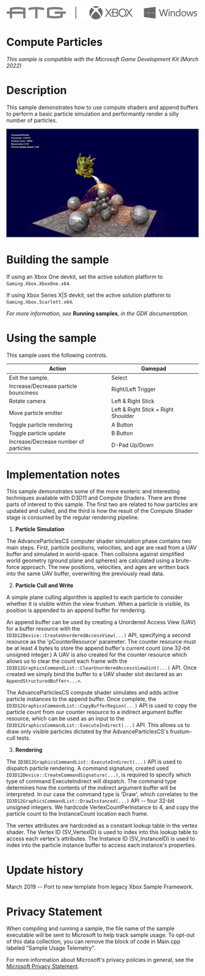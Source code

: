   ![](./media/image1.png)

#   Compute Particles

*This sample is compatible with the Microsoft Game Development Kit (March 2022)*

# Description

This sample demonstrates how to use compute shaders and append buffers
to perform a basic particle simulation and performantly render a silly
number of particles.

![](./media/image3.png)

# Building the sample

If using an Xbox One devkit, set the active solution platform to `Gaming.Xbox.XboxOne.x64`.

If using Xbox Series X|S devkit, set the active solution platform to `Gaming.Xbox.Scarlett.x64`.

*For more information, see* __Running samples__, *in the GDK documentation.*

# Using the sample

This sample uses the following controls.

| Action                          |  Gamepad                            |
|---------------------------------|------------------------------------|
| Exit the sample.                |  Select                             |
| Increase/Decrease particle bounciness |  Right/Left Trigger |
| Rotate camera                   |  Left & Right Stick                 |
| Move particle emitter  |  Left & Right Stick + Right Shoulder                           |
| Toggle particle rendering       |  A Button                           |
| Toggle particle update          |  B Button                           |
| Increase/Decrease number of particles |  D-Pad Up/Down |

# Implementation notes

This sample demonstrates some of the more esoteric and interesting
techniques available with D3D11 and Compute Shaders. There are three
parts of interest to this sample. The first two are related to how
particles are updated and culled, and the third is how the result of the
Compute Shader stage is consumed by the regular rendering pipeline.

1.  **Particle Simulation**

The AdvanceParticlesCS computer shader simulation phase contains two
main steps. First, particle positions, velocities, and age are read
from a UAV buffer and simulated in world-space. Then collisions
against simplified world geometry (ground plane and spheres) are
calculated using a brute-force approach. The new positions,
velocities, and ages are written back into the same UAV buffer,
overwriting the previously read data.

2.  **Particle Cull and Write**

A simple plane culling algorithm is applied to each particle to consider
whether it is visible within the view frustum. When a particle is
visible, its position is appended to an append buffer for rendering.

An append buffer can be used by creating a Unordered Access View (UAV)
for a buffer resource with the
`ID3D12Device::CreateUnorderedAccessView(...)` API, specifying a second
resource as the 'pCounterResource' parameter. The counter resource must
be at least 4 bytes to store the append buffer's current count (one
32-bit unsigned integer.) A UAV is also created for the counter resource
which allows us to clear the count each frame with the
`ID3D12GraphicsCommandList::ClearUnorderedAccessViewUint(...)` API. Once
created we simply bind the buffer to a UAV shader slot declared as an
`AppendStructuredBuffer<...>`.

The AdvanceParticlesCS compute shader simulates and adds active particle
instances to the append buffer. Once complete, the
`ID3D12GraphicsCommandList::CopyBufferRegion(...)` API is used to copy the
particle count from our counter resource to a indirect argument buffer
resource, which can be used as an input to the
`ID3D12GraphicsCommandList::ExecuteIndirect(...)` API. This allows us to
draw only visible particles dictated by the AdvanceParticlesCS's
frustum-cull tests.

3.  **Rendering**

The `ID3D12GraphicsCommandList::ExecuteIndirect(...)` API is used to
dispatch particle rendering. A command signature, created used
`ID3D12Device::CreateCommandSignature(...)`, is required to specify which
type of command ExecuteIndirect will dispatch. The command type
determines how the contents of the indirect argument buffer will be
interpreted. In our case the command type is 'Draw', which correlates to
the `ID3D12GraphicsCommandList::DrawInstanced(...)` API -- four 32-bit
unsigned integers. We hardcode VertexCountPerInstance to 4, and copy the
particle count to the InstanceCount location each frame.

The vertex attributes are hardcoded as a constant lookup table in the
vertex shader. The Vertex ID (SV_VertexID) is used to index into this
lookup table to access each vertex's attributes. The Instance ID
(SV_InstanceID) is used to index into the particle instance buffer to
access each instance's properties.

# Update history

March 2019 -- Port to new template from legacy Xbox Sample Framework.

# Privacy Statement

When compiling and running a sample, the file name of the sample
executable will be sent to Microsoft to help track sample usage. To
opt-out of this data collection, you can remove the block of code in
Main.cpp labeled "Sample Usage Telemetry".

For more information about Microsoft's privacy policies in general, see
the [Microsoft Privacy
Statement](https://privacy.microsoft.com/en-us/privacystatement/).
